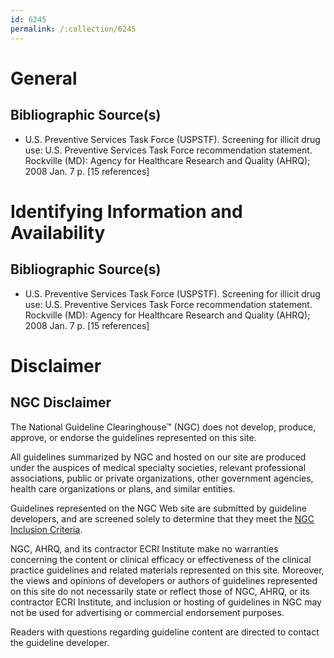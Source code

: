 ```yaml
---
id: 6245
permalink: /:collection/6245
---
```


# General

## Bibliographic Source(s)

- U.S. Preventive Services Task Force (USPSTF). Screening for illicit drug use: U.S. Preventive Services Task Force recommendation statement. Rockville (MD): Agency for Healthcare Research and Quality (AHRQ); 2008 Jan. 7 p. [15 references]

# Identifying Information and Availability

## Bibliographic Source(s)

- U.S. Preventive Services Task Force (USPSTF). Screening for illicit drug use: U.S. Preventive Services Task Force recommendation statement. Rockville (MD): Agency for Healthcare Research and Quality (AHRQ); 2008 Jan. 7 p. [15 references]

# Disclaimer

## NGC Disclaimer

The National Guideline Clearinghouse™ (NGC) does not develop, produce, approve, or endorse the guidelines represented on this site.

All guidelines summarized by NGC and hosted on our site are produced under the auspices of medical specialty societies, relevant professional associations, public or private organizations, other government agencies, health care organizations or plans, and similar entities.

Guidelines represented on the NGC Web site are submitted by guideline developers, and are screened solely to determine that they meet the [NGC Inclusion Criteria](/help-and-about/summaries/inclusion-criteria).

NGC, AHRQ, and its contractor ECRI Institute make no warranties concerning the content or clinical efficacy or effectiveness of the clinical practice guidelines and related materials represented on this site. Moreover, the views and opinions of developers or authors of guidelines represented on this site do not necessarily state or reflect those of NGC, AHRQ, or its contractor ECRI Institute, and inclusion or hosting of guidelines in NGC may not be used for advertising or commercial endorsement purposes.

Readers with questions regarding guideline content are directed to contact the guideline developer.


